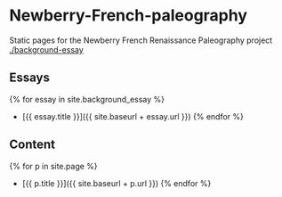 # Newberry-French-paleography
Static pages for the Newberry French Renaissance Paleography project
[./background-essay](/background-essay)

## Essays

{% for essay in site.background_essay %}
- [{{ essay.title }}]({{ site.baseurl + essay.url }})
{% endfor %}

## Content

{% for p in site.page %}
- [{{ p.title }}]({{ site.baseurl + p.url }})
{% endfor %}
